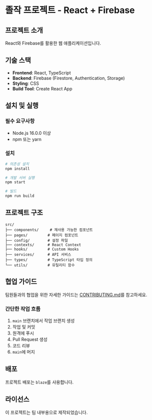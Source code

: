# 졸작 프로젝트 - React + Firebase

## 프로젝트 소개
React와 Firebase를 활용한 웹 애플리케이션입니다.

## 기술 스택
- **Frontend**: React, TypeScript
- **Backend**: Firebase (Firestore, Authentication, Storage)
- **Styling**: CSS
- **Build Tool**: Create React App

## 설치 및 실행

### 필수 요구사항
- Node.js 16.0.0 이상
- npm 또는 yarn

### 설치
```bash
# 의존성 설치
npm install

# 개발 서버 실행
npm start

# 빌드
npm run build
```

## 프로젝트 구조
```
src/
├── components/     # 재사용 가능한 컴포넌트
├── pages/         # 페이지 컴포넌트
├── config/        # 설정 파일
├── contexts/      # React Context
├── hooks/         # Custom Hooks
├── services/      # API 서비스
├── types/         # TypeScript 타입 정의
└── utils/         # 유틸리티 함수
```

## 협업 가이드
팀원들과의 협업을 위한 자세한 가이드는 [CONTRIBUTING.md](./CONTRIBUTING.md)를 참고하세요.

### 간단한 작업 흐름
1. `main` 브랜치에서 작업 브랜치 생성
2. 작업 및 커밋
3. 원격에 푸시
4. Pull Request 생성
5. 코드 리뷰
6. `main`에 머지

## 배포
프로젝트 배포는 `blaze`를 사용합니다.

## 라이선스
이 프로젝트는 팀 내부용으로 제작되었습니다. 